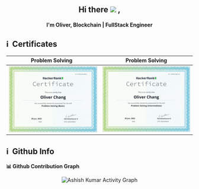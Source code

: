 <h2 align="center">
  Hi there <img src="https://media.giphy.com/media/hvRJCLFzcasrR4ia7z/giphy.gif" width="28"> ,
   <!-- I'm <a href="">Tony Robin</a>!  -->
</h2>

<h4 align='center'>
  I'm Oliver, Blockchain | FullStack Engineer
</h4>


<h2>ℹ️ &nbsp;Certificates</h2>


Problem Solving&nbsp;&nbsp;             |  Problem Solving
:-------------------------:|:-------------------------:
![](https://github.com/XCBA/XCBA/raw/main/HackerRank_ProblemSolving(Basic).png)  |  ![](https://github.com/XCBA/XCBA/raw/main/HackerRank_ProblemSolving(Intermediate).png)
<p align="center"/>
</p>



<h2>ℹ️ &nbsp;Github Info</h2>

<summary><b>📊 Github Contribution Graph</b></summary>
<p align="center"<a href="#"><img alt="Ashish Kumar Activity Graph" src="https://activity-graph.herokuapp.com/graph?username=XCBA&bg_color=transparent&color=e05397&line=e05397&point=FFFFFF&hide_border=false&" /></a></p>